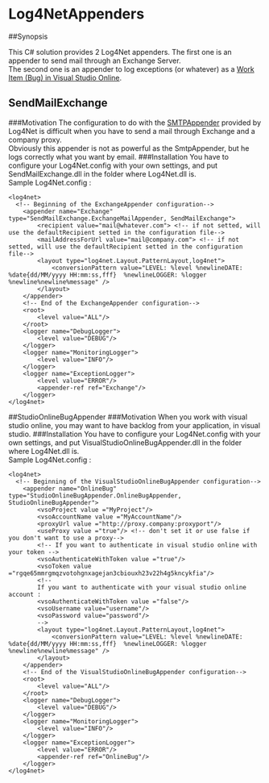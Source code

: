 # Log4NetAppenders
##Synopsis

This C# solution provides 2 Log4Net appenders.
The first one is an appender to send mail through an Exchange Server.  
The second one is an appender to log exceptions (or whatever) as a [Work Item (Bug) in Visual Studio Online](https://www.visualstudio.com/en-us/get-started/work/create-your-backlog-vs).

## SendMailExchange
###Motivation
The configuration to do with the [SMTPAppender](https://logging.apache.org/log4net/release/sdk/log4net.Appender.SmtpAppender.html) provided by Log4Net is difficult when you have to send a mail through Exchange and a company proxy.  
Obviously this appender is not as powerful as the SmtpAppender, but he logs correctly what you want by email.
###Installation
You have to configure your Log4Net.config with your own settings, and put SendMailExchange.dll in the folder where Log4Net.dll is.  
Sample Log4Net.config :
```
<log4net>
  <!-- Beginning of the ExchangeAppender configuration-->
	<appender name="Exchange" type="SendMailExchange.ExchangeMailAppender, SendMailExchange">
		<recipient value="mail@whatever.com"> <!-- if not setted, will use the defaultRecipient setted in the configuration file-->
		<mailAddressForUrl value="mail@company.com"> <!-- if not setted, will use the defaultRecipient setted in the configuration file-->
		<layout type="log4net.Layout.PatternLayout,log4net">
			<conversionPattern value="LEVEL: %level %newlineDATE: %date{dd/MM/yyyy HH:mm:ss,fff}  %newlineLOGGER: %logger %newline%newline%message" />
		</layout>
	</appender>
	<!-- End of the ExchangeAppender configuration-->
	<root>
		<level value="ALL"/>
	</root>
	<logger name="DebugLogger">
		<level value="DEBUG"/>
	</logger>
	<logger name="MonitoringLogger">
		<level value="INFO"/>
	</logger>
	<logger name="ExceptionLogger">
		<level value="ERROR"/>
		<appender-ref ref="Exchange"/>
	</logger>
</log4net>
```
##StudioOnlineBugAppender
###Motivation
When you work with visual studio online, you may want to have backlog from your application, in visual studio.
###Installation
You have to configure your Log4Net.config with your own settings, and put VisualStudioOnlineBugAppender.dll in the folder where Log4Net.dll is.  
Sample Log4Net.config :
```
<log4net>
  <!-- Beginning of the VisualStudioOnlineBugAppender configuration-->
	<appender name="OnlineBug" type="StudioOnlineBugAppender.OnlineBugAppender, StudioOnlineBugAppender">
		<vsoProject value ="MyProject"/>
		<vsoAccountName value ="MyAccountName"/>
		<proxyUrl value ="http://proxy.company:proxyport"/>
		<useProxy value ="true"/> <!-- don't set it or use false if you don't want to use a proxy-->
		<!-- If you want to authenticate in visual studio online with your token -->
		<vsoAuthenticateWithToken value ="true"/>
		<vsoToken value ="rgqe65mmrgmqzvotohgnxagejan3cbiouxh23v22h4g5kncykfia"/>
		<!-- 
		If you want to authenticate with your visual studio online account :
		<vsoAuthenticateWithToken value ="false"/>
		<vsoUsername value="username"/>
		<vsoPassword value="password"/>
		-->
		<layout type="log4net.Layout.PatternLayout,log4net">
			<conversionPattern value="LEVEL: %level %newlineDATE: %date{dd/MM/yyyy HH:mm:ss,fff}  %newlineLOGGER: %logger %newline%newline%message" />
		</layout>
	</appender>
	<!-- End of the VisualStudioOnlineBugAppender configuration-->
	<root>
		<level value="ALL"/>
	</root>
	<logger name="DebugLogger">
		<level value="DEBUG"/>
	</logger>
	<logger name="MonitoringLogger">
		<level value="INFO"/>
	</logger>
	<logger name="ExceptionLogger">
		<level value="ERROR"/>
		<appender-ref ref="OnlineBug"/>
	</logger>
</log4net>
```
